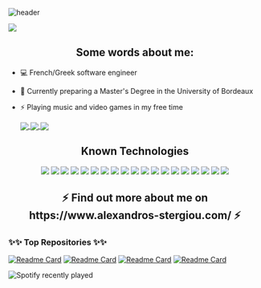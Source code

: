 ![header](https://user-images.githubusercontent.com/44172223/149630101-e04302a2-fd87-48dd-85eb-b3280d417f83.png)

![](https://komarev.com/ghpvc/?username=VernonRoche&color=brightgreen)
<h2 align="center"> Some words about me: </h2>

* 💻 French/Greek software engineer
* 💬 Currently preparing a Master's Degree in the University of Bordeaux
* ⚡ Playing music and video games in my free time


    
    <div class="row">
  <a href="https://github.com/anuraghazra/convoychat">
      <img align="center" src="https://github-readme-stats.vercel.app/api/top-langs/?username=VernonRoche&langs_count=7&theme=gotham&exclude_repo=Python-ML,Solr-Template" />
    </a>
  <a href="https://github.com/anuraghazra/github-readme-stats">
      <img align="center" src="https://github-readme-streak-stats.herokuapp.com/?user=VernonRoche&theme=gotham" />
    </a>
    <a href="https://github.com/anuraghazra/github-readme-stats">
     <img  align="center" src="https://github-readme-stats.vercel.app/api?username=VernonRoche&hide=prs,issues,contribs&count_private=true&show_icons=true&theme=gotham" />
    </a>
    
    </div>
    

<h2 align="center">Known Technologies </h2>
<p align="center">
 <img src="https://img.shields.io/badge/C-00599C?style=flat-square&logo=c&logoColor=white"/>
<img src="https://img.shields.io/badge/-java-red?style=flat-square&logo=java"/>
  <img src="https://img.shields.io/badge/-C++-00599C?style=flat-square&logo=c++"/>
<img src="https://img.shields.io/badge/-Python-yellow?style=flat-square&logo=python"/>
  <img src="https://img.shields.io/badge/-Machine_Learning-green?style=flat-square&logo=tensorflow"/>
  <img src="https://img.shields.io/badge/-OCaml-lightgrey?style=flat-square&logo=ocaml"/>
<img src="https://img.shields.io/badge/-HTML5-E34F26?style=flat-square&logo=html5&logoColor=white"/>
<img src="https://img.shields.io/badge/-CSS3-1572B6?style=flat-square&logo=css3"/>
<img src="https://img.shields.io/badge/-JavaScript-black?style=flat-square&logo=javascript"/>
  <img src="https://img.shields.io/badge/-PHP-purple?style=flat-square&logo=phpstorm"/>
<img src="https://img.shields.io/badge/-Nodejs-black?style=flat-square&logo=Node.js"/>
  <img src="https://img.shields.io/badge/-Angular-red?style=flat-square&logo=Angular"/>
<img src="https://img.shields.io/badge/-MongoDB-black?style=flat-square&logo=mongodb"/>
<img src="https://img.shields.io/badge/-MySQL-yellow?style=flat-square&logo=mysql"/>
<img src="https://img.shields.io/badge/-Solr-orange?style=flat-square&logo=apache-solr"/>
  <img src="https://img.shields.io/badge/-Assembly-informational?style=flat-square&logo=pastebin"/>
<img src="https://img.shields.io/badge/-Git-black?style=flat-square&logo=git"/>
<img src="https://img.shields.io/badge/-GitHub-black?style=flat-square&logo=github"/>
  <img src="https://img.shields.io/badge/-Scaleway-blueviolet?style=flat-square&logo=Scaleway"/>
</p>

<h2 align="center">⚡ Find out more about me on https://www.alexandros-stergiou.com/ ⚡</h2>

### ✨✨ Top Repositories ✨✨

[![Readme Card](https://github-readme-stats.vercel.app/api/pin/?username=VernonRoche&theme=gotham&repo=Nachos)](https://github.com/VernonRoche/Nachos)
[![Readme Card](https://github-readme-stats.vercel.app/api/pin/?username=VernonRoche&theme=gotham&repo=Ardas-Legend-Bot-JS)](https://github.com/VernonRoche/Ardas-Legend-Bot-JS)
[![Readme Card](https://github-readme-stats.vercel.app/api/pin/?username=VernonRoche&theme=gotham&repo=Solr-Template)](https://github.com/VernonRoche/Solr-Template)
[![Readme Card](https://github-readme-stats.vercel.app/api/pin/?username=VernonRoche&theme=gotham&repo=LEA-Compilator)](https://github.com/VernonRoche/LEA-Compilator)

![Spotify recently played](https://spotify-recently-played-readme.vercel.app/api?user=38u8tk1ycty24v1l8ryrv40jq&count=3)
